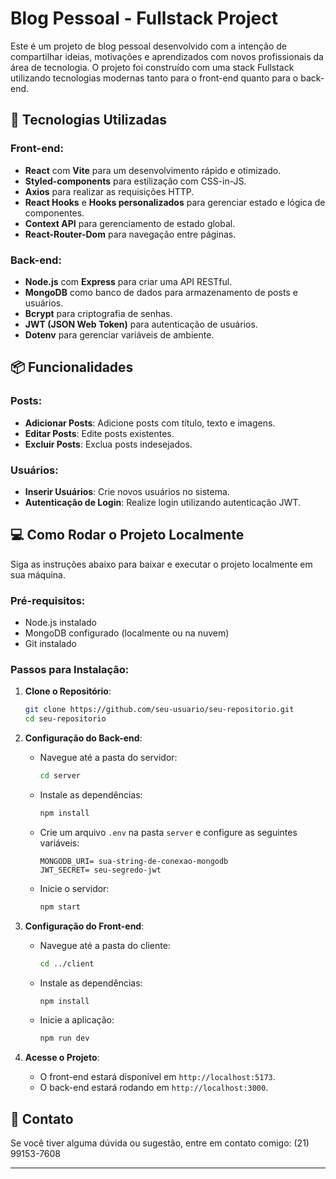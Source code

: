 
<h1>Blog Pessoal - Fullstack Project</h1>

Este é um projeto de blog pessoal desenvolvido com a intenção de compartilhar ideias, motivações e aprendizados com novos profissionais da área de tecnologia. O projeto foi construído com uma stack Fullstack utilizando tecnologias modernas tanto para o front-end quanto para o back-end.

## 🚀 Tecnologias Utilizadas

### Front-end:
- **React** com **Vite** para um desenvolvimento rápido e otimizado.
- **Styled-components** para estilização com CSS-in-JS.
- **Axios** para realizar as requisições HTTP.
- **React Hooks** e **Hooks personalizados** para gerenciar estado e lógica de componentes.
- **Context API** para gerenciamento de estado global.
- **React-Router-Dom** para navegação entre páginas.

### Back-end:
- **Node.js** com **Express** para criar uma API RESTful.
- **MongoDB** como banco de dados para armazenamento de posts e usuários.
- **Bcrypt** para criptografia de senhas.
- **JWT (JSON Web Token)** para autenticação de usuários.
- **Dotenv** para gerenciar variáveis de ambiente.

## 📦 Funcionalidades

### Posts:
- **Adicionar Posts**: Adicione posts com título, texto e imagens.
- **Editar Posts**: Edite posts existentes.
- **Excluir Posts**: Exclua posts indesejados.

### Usuários:
- **Inserir Usuários**: Crie novos usuários no sistema.
- **Autenticação de Login**: Realize login utilizando autenticação JWT.

## 💻 Como Rodar o Projeto Localmente

Siga as instruções abaixo para baixar e executar o projeto localmente em sua máquina.

### Pré-requisitos:
- Node.js instalado
- MongoDB configurado (localmente ou na nuvem)
- Git instalado

### Passos para Instalação:

1. **Clone o Repositório**:
   ```bash
   git clone https://github.com/seu-usuario/seu-repositorio.git
   cd seu-repositorio
   ```

2. **Configuração do Back-end**:
   - Navegue até a pasta do servidor:
     ```bash
     cd server
     ```
   - Instale as dependências:
     ```bash
     npm install
     ```
   - Crie um arquivo `.env` na pasta `server` e configure as seguintes variáveis:
     ```env
     MONGODB_URI= sua-string-de-conexao-mongodb
     JWT_SECRET= seu-segredo-jwt
     ```
   - Inicie o servidor:
     ```bash
     npm start
     ```

3. **Configuração do Front-end**:
   - Navegue até a pasta do cliente:
     ```bash
     cd ../client
     ```
   - Instale as dependências:
     ```bash
     npm install
     ```
   - Inicie a aplicação:
     ```bash
     npm run dev
     ```

4. **Acesse o Projeto**:
   - O front-end estará disponível em `http://localhost:5173`.
   - O back-end estará rodando em `http://localhost:3000`.

## 📧 Contato

Se você tiver alguma dúvida ou sugestão, entre em contato comigo: (21) 99153-7608

---
